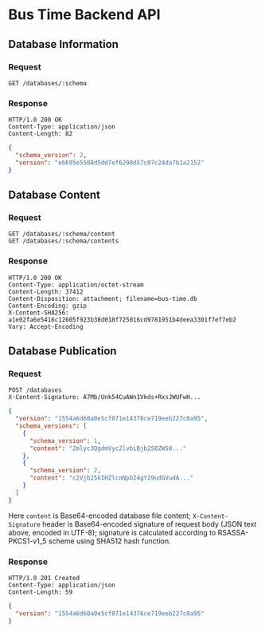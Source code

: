 # Bus Time Backend API

## Database Information

### Request

```http
GET /databases/:schema
```

### Response

```http
HTTP/1.0 200 OK
Content-Type: application/json
Content-Length: 82
```

```json
{
  "schema_version": 2,
  "version": "e6695e5508d5dd7ef6298d57c07c24da7b1a2152"
}
```

## Database Content

### Request

```http
GET /databases/:schema/content
GET /databases/:schema/contents
```

### Response

```http
HTTP/1.0 200 OK
Content-Type: application/octet-stream
Content-Length: 37412
Content-Disposition: attachment; filename=bus-time.db
Content-Encoding: gzip
X-Content-SHA256: a1e02fa6e5416c12605f923b38d018f725016cd9781951b4deea3301f7ef7eb2
Vary: Accept-Encoding
```

## Database Publication

### Request

```http
POST /databases
X-Content-Signature: A7Mb/Unk54CuAWn1Vkds+RxsJWUFwH...
```

```json
{
  "version": "1554a6d60a0e5cf071e14376ce719eeb227c0a95",
  "schema_versions": [
    {
      "schema_version": 1,
      "content": "Zmlyc3QgdmVyc2lvbiBjb250ZW50..."
    },
    {
      "schema_version": 2,
      "content": "c2Vjb25kIHZlcnNpb24gY29udGVudA..."
    }
  ]
}
```

Here `content` is Base64-encoded database file content;
`X-Content-Signature` header is Base64-encoded signature of
request body (JSON text above, encoded in UTF-8); signature
is calculated according to RSASSA-PKCS1-v1_5 scheme
using SHA512 hash function.

### Response

```http
HTTP/1.0 201 Created
Content-Type: application/json
Content-Length: 59
```

```json
{
  "version": "1554a6d60a0e5cf071e14376ce719eeb227c0a95"
}
```
